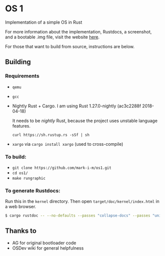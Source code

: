 # OS 1

Implementation of a simple OS in Rust

For more information about the implementation, Rustdocs, a screenshot, and a
bootable .img file, visit the website [here](https://mark-i-m.github.com/os1).

For those that want to build from source, instructions are below.

## Building

### Requirements

* `qemu`
* `gcc`
* Nightly Rust + Cargo. I am using Rust 1.27.0-nightly (ac3c2288f 2018-04-18)

  It needs to be _nightly_ Rust, because the project uses unstable language features.

  `curl https://sh.rustup.rs -sSf | sh`

* `xargo` via `cargo install xargo` (used to cross-compile)

### To build:

* `git clone https://github.com/mark-i-m/os1.git`
* `cd os1/`
* `make rungraphic`

### To generate Rustdocs:

Run this in the `kernel` directory. Then open `target/doc/kernel/index.html` in
a web browser.

```bash
$ cargo rustdoc -- --no-defaults --passes "collapse-docs" --passes "unindent-comments"
```

## Thanks to

- AG for original bootloader code
- OSDev wiki for general helpfulness
